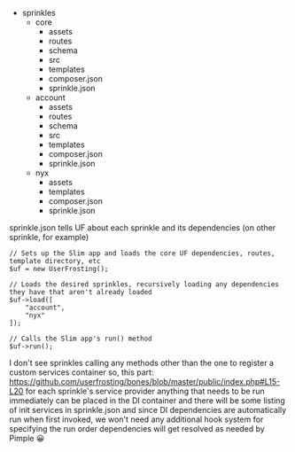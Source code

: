 - sprinkles
  - core
    - assets
    - routes
    - schema
    - src
    - templates
    - composer.json
    - sprinkle.json
  - account
    - assets
    - routes
    - schema
    - src    
    - templates
    - composer.json    
    - sprinkle.json   
  - nyx
    - assets
    - templates
    - composer.json    
    - sprinkle.json    
  

sprinkle.json tells UF about each sprinkle and its dependencies (on other sprinkle, for example)

```
// Sets up the Slim app and loads the core UF dependencies, routes, template directory, etc
$uf = new UserFrosting();

// Loads the desired sprinkles, recursively loading any dependencies they have that aren't already loaded
$uf->load([
    "account",
    "nyx"
]);

// Calls the Slim app's run() method
$uf->run();

```

I don't see sprinkles calling any methods other than the one to register a custom services container
so, this part: https://github.com/userfrosting/bones/blob/master/public/index.php#L15-L20 for each sprinkle's service provider
anything that needs to be run immediately can be placed in the DI container
and there will be some listing of init services in sprinkle.json
and since DI dependencies are automatically run when first invoked, we won't need any additional hook system for specifying the run order
dependencies will get resolved as needed by Pimple :grinning:
